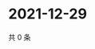 # 2021-12-29

共 0 条

<!-- BEGIN WEIBO -->
<!-- 最后更新时间 Wed Dec 29 2021 17:00:51 GMT+0800 (China Standard Time) -->

<!-- END WEIBO -->
